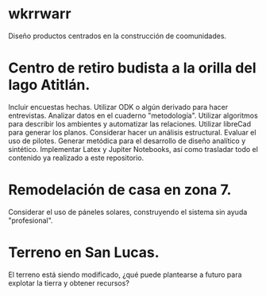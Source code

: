 # wkrrwarr
Diseño productos centrados en la construcción de coomunidades.

# Centro de retiro budista a la orilla del lago Atitlán.
Incluir encuestas hechas.
Utilizar ODK o algún derivado para hacer entrevistas.
Analizar datos en el cuaderno "metodología".
Utilizar algoritmos para describir los ambientes y automatizar las relaciones.
Utilizar libreCad para generar los planos.
Considerar hacer un análisis estructural.
Evaluar el uso de pilotes.
Generar metódica para el desarrollo de diseño analítico y sintético.
Implementar Latex y Jupiter Notebooks, así como trasladar todo el contenido ya realizado a este repositorio.

# Remodelación de casa en zona 7.
Considerar el uso de páneles solares, construyendo el sistema sin ayuda "profesional".

# Terreno en San Lucas.
El terreno está siendo modificado, ¿qué puede plantearse a futuro para explotar la tierra y obtener recursos?
